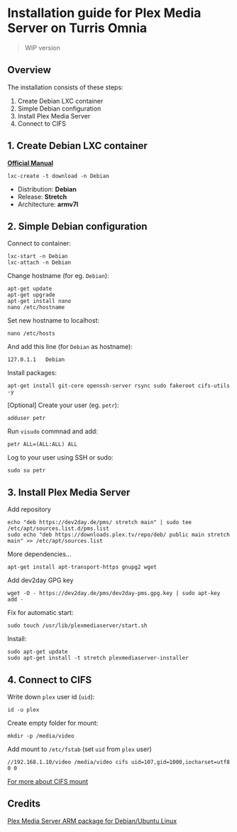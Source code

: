 # Installation guide for Plex Media Server on Turris Omnia

> WIP version

## Overview

The installation consists of these steps:

1. Create Debian LXC container
2. Simple Debian configuration
3. Install Plex Media Server
4. Connect to CIFS

## 1. Create Debian LXC container

**[Official Manual](https://www.turris.cz/doc/en/howto/lxc)**

```
lxc-create -t download -n Debian
```

- Distribution: **Debian**
- Release: **Stretch**
- Architecture: **armv7l**

## 2. Simple Debian configuration

Connect to container:

```
lxc-start -n Debian
lxc-attach -n Debian
```

Change hostname (for eg. `Debian`):

```
apt-get update
apt-get upgrade
apt-get install nano
nano /etc/hostname
```

Set new hostname to localhost:

```
nano /etc/hosts
```

And add this line (for `Debian` as hostname):

```
127.0.1.1   Debian
```

Install packages:

```
apt-get install git-core openssh-server rsync sudo fakeroot cifs-utils -y
```

[Optional] Create your user (eg. `petr`):

```
adduser petr
```

Run `visudo` commnad and add:

```
petr ALL=(ALL:ALL) ALL
```

Log to your user using SSH or sudo:

```
sudo su petr
```

## 3. Install Plex Media Server

Add repository

```
echo "deb https://dev2day.de/pms/ stretch main" | sudo tee /etc/apt/sources.list.d/pms.list
sudo echo "deb https://downloads.plex.tv/repo/deb/ public main stretch main" >> /etc/apt/sources.list
```

More dependencies...

```
apt-get install apt-transport-https gnupg2 wget
```

Add dev2day GPG key

```
wget -O - https://dev2day.de/pms/dev2day-pms.gpg.key | sudo apt-key add -
```

Fix for automatic start:

```
sudo touch /usr/lib/plexmediaserver/start.sh
```

Install:

```
sudo apt-get update
sudo apt-get install -t stretch plexmediaserver-installer
```

## 4. Connect to CIFS

Write down `plex` user id (`uid`):

```
id -u plex
```

Create empty folder for mount:

```
mkdir -p /media/video
```

Add mount to `/etc/fstab` (set `uid` from `plex` user)

```
//192.168.1.10/video /media/video cifs uid=107,gid=1000,iocharset=utf8 0 0
```

[For more about CIFS mount](http://midactstech.blogspot.cz/2013/09/how-to-mount-windows-cifs-share-on_18.html)

## Credits

[Plex Media Server ARM package for Debian/Ubuntu Linux](https://tproenca.github.io/pmsarm7/)
